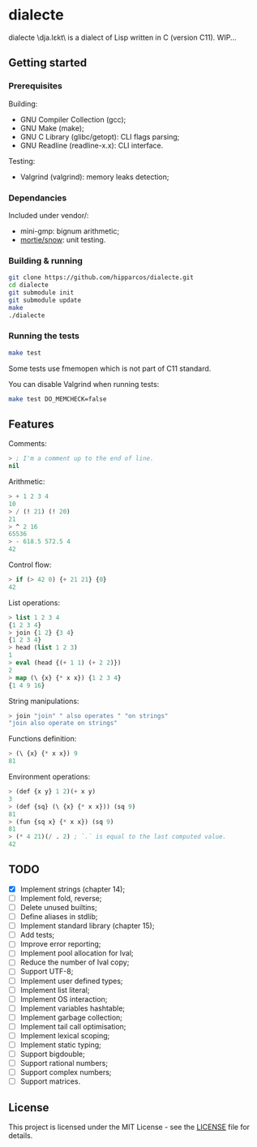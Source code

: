 # dialecte

dialecte \dja.lɛkt\ is a dialect of Lisp written in C (version C11).
WIP...

## Getting started

### Prerequisites

Building:
- GNU Compiler Collection (gcc);
- GNU Make (make);
- GNU C Library (glibc/getopt): CLI flags parsing;
- GNU Readline (readline-x.x): CLI interface.

Testing:
- Valgrind (valgrind): memory leaks detection;

### Dependancies

Included under vendor/:
- mini-gmp: bignum arithmetic;
- [mortie/snow](https://github.com/mortie/snow): unit testing.

### Building & running

```bash
git clone https://github.com/hipparcos/dialecte.git
cd dialecte
git submodule init
git submodule update
make
./dialecte
```

### Running the tests

```bash
make test
```

Some tests use fmemopen which is not part of C11 standard.

You can disable Valgrind when running tests:
```bash
make test DO_MEMCHECK=false
```

## Features

Comments:
```lisp
> ; I'm a comment up to the end of line.
nil
```
Arithmetic:
```lisp
> + 1 2 3 4
10
> / (! 21) (! 20)
21
> ^ 2 16
65536
> - 618.5 572.5 4
42
```
Control flow:
```lisp
> if (> 42 0) {+ 21 21} {0}
42
```
List operations:
```lisp
> list 1 2 3 4
{1 2 3 4}
> join {1 2} {3 4}
{1 2 3 4}
> head (list 1 2 3)
1
> eval (head {(+ 1 1) (+ 2 2)})
2
> map (\ {x} {* x x}) {1 2 3 4}
{1 4 9 16}
```
String manipulations:
```lisp
> join "join" " also operates " "on strings"
"join also operate on strings"
```
Functions definition:
```lisp
> (\ {x} {* x x}) 9
81
```
Environment operations:
```lisp
> (def {x y} 1 2)(+ x y)
3
> (def {sq} (\ {x} {* x x})) (sq 9)
81
> (fun {sq x} {* x x}) (sq 9)
81
> (* 4 21)(/ . 2) ; `.` is equal to the last computed value.
42
```

## TODO

- [x] Implement strings (chapter 14);
- [ ] Implement fold, reverse;
- [ ] Delete unused builtins;
- [ ] Define aliases in stdlib;
- [ ] Implement standard library (chapter 15);
- [ ] Add tests;
- [ ] Improve error reporting;
- [ ] Implement pool allocation for lval;
- [ ] Reduce the number of lval copy;
- [ ] Support UTF-8;
- [ ] Implement user defined types;
- [ ] Implement list literal;
- [ ] Implement OS interaction;
- [ ] Implement variables hashtable;
- [ ] Implement garbage collection;
- [ ] Implement tail call optimisation;
- [ ] Implement lexical scoping;
- [ ] Implement static typing;
- [ ] Support bigdouble;
- [ ] Support rational numbers;
- [ ] Support complex numbers;
- [ ] Support matrices.

## License

This project is licensed under the MIT License - see the [LICENSE](LICENSE) file for details.
